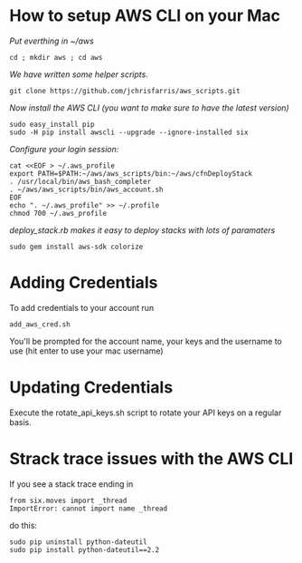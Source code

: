 How to setup AWS CLI on your Mac
============================


*Put everthing in ~/aws*

`cd ; mkdir aws ; cd aws`

*We have written some helper scripts.*
```
git clone https://github.com/jchrisfarris/aws_scripts.git
```

*Now install the AWS CLI (you want to make sure to have the latest version)*
```
sudo easy_install pip
sudo -H pip install awscli --upgrade --ignore-installed six
```

*Configure your login session:*
```
cat <<EOF > ~/.aws_profile 
export PATH=$PATH:~/aws/aws_scripts/bin:~/aws/cfnDeployStack
. /usr/local/bin/aws_bash_completer
. ~/aws/aws_scripts/bin/aws_account.sh
EOF
echo ". ~/.aws_profile" >> ~/.profile
chmod 700 ~/.aws_profile
```

*deploy_stack.rb makes it easy to deploy stacks with lots of paramaters*
```
sudo gem install aws-sdk colorize
```


Adding Credentials
============================

To add credentials to your account run
```
add_aws_cred.sh
```
You'll be prompted for the account name, your keys and the username to use (hit enter to use your mac username)

Updating Credentials
============================

Execute the rotate_api_keys.sh script to rotate your API keys on a regular basis. 


Strack trace issues with the AWS CLI
======================================
If you see a stack trace ending in
```
from six.moves import _thread
ImportError: cannot import name _thread
```
do this:
```
sudo pip uninstall python-dateutil
sudo pip install python-dateutil==2.2
```